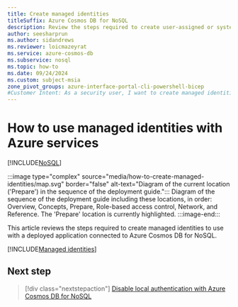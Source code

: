 ```yaml
---
title: Create managed identities
titleSuffix: Azure Cosmos DB for NoSQL
description: Review the steps required to create user-assigned or system-assigned managed identities for use with Azure hosting services that connect to Azure Cosmos DB for NoSQL.
author: seesharprun
ms.author: sidandrews
ms.reviewer: loicmazeyrat
ms.service: azure-cosmos-db
ms.subservice: nosql
ms.topic: how-to
ms.date: 09/24/2024
ms.custom: subject-msia
zone_pivot_groups: azure-interface-portal-cli-powershell-bicep
#Customer Intent: As a security user, I want to create managed identities for use with Azure hosting services, so that my developer team can write portable authentication code for their client.
---
```


# How to use managed identities with Azure services

[!INCLUDE[NoSQL](../../includes/appliesto-nosql.md)]

:::image type="complex" source="media/how-to-create-managed-identities/map.svg" border="false" alt-text="Diagram of the current location ('Prepare') in the sequence of the deployment guide.":::
Diagram of the sequence of the deployment guide including these locations, in order: Overview, Concepts, Prepare, Role-based access control, Network, and Reference. The 'Prepare' location is currently highlighted.
:::image-end:::

This article reviews the steps required to create managed identities to use with a deployed application connected to Azure Cosmos DB for NoSQL.

[!INCLUDE[Managed identities](../../includes/managed-identities.md)]

## Next step

> [!div class="nextstepaction"]
> [Disable local authentication with Azure Cosmos DB for NoSQL](how-to-disable-key-based-authentication.md)
